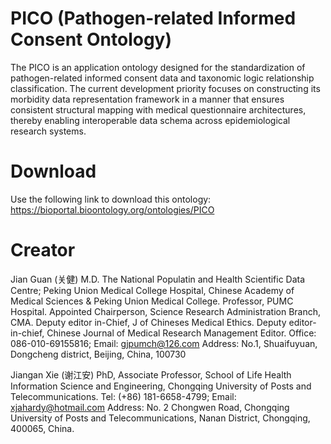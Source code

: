 # PICO (Pathogen-related Informed Consent Ontology)
The PICO is an application ontology designed for the standardization of pathogen-related informed consent data and taxonomic logic relationship classification. The current development priority focuses on constructing its morbidity data representation framework in a manner that ensures consistent structural mapping with medical questionnaire architectures, thereby enabling interoperable data schema across epidemiological research systems.

# Download
Use the following link to download this ontology:
https://bioportal.bioontology.org/ontologies/PICO

# Creator
Jian Guan (关健)
M.D. The National Populatin and Health Scientific Data Centre; Peking Union Medical College Hospital, Chinese Academy of Medical Sciences & Peking Union Medical College.
Professor, PUMC Hospital.
Appointed Chairperson, Science Research Administration Branch, CMA.
Deputy editor in-Chief, J of Chineses Medical Ethics.
Deputy editor-in-chief, Chinese Journal of Medical Research Management Editor.
Office: 086-010-69155816; Email: gjpumch@126.com
Address: No.1, Shuaifuyuan, Dongcheng district, Beijing, China, 100730

Jiangan Xie (谢江安)
PhD, Associate Professor, School of Life Health Information Science and Engineering, Chongqing University of Posts and Telecommunications.
Tel: (+86) 181-6658-4799; Email: xjahardy@hotmail.com
Address: No. 2 Chongwen Road, Chongqing University of Posts and Telecommunications, Nanan District, Chongqing, 400065, China. 
